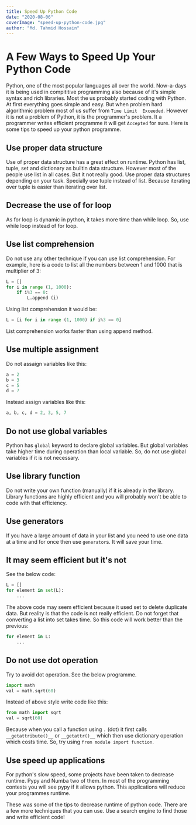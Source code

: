 ```yaml
---
title: Speed Up Python Code
date: "2020-08-06"
coverImage: "speed-up-python-code.jpg"
author: "Md. Tahmid Hossain"
---
```


# A Few Ways to Speed Up Your Python Code

Python, one of the most popular languages all over the world. Now-a-days it is being used in compititive programming also because of it's simple syntax and rich libraries. Most the us probably started coding with Python. At first everything goes simple and easy. But when problem hard algorithmic problem most of us suffer from `Time Limit  Exceeded`. However it is not a problem of Python, it is the programmer's problem. It a programmer writes efficient programme it will get `Accepted` for sure. Here is some tips to speed up your python programme.

## Use proper data structure

Use of proper data structure has a great effect on runtime. Python has list, tuple, set and dictionary as builtin data structure. However most of the people use list in all cases. But it not really good. Use proper data structures depending on your task. Specially use tuple instead of list. Because iterating over tuple is easier than iterating over list.

## Decrease the use of for loop

As for loop is dynamic in python, it takes more time than while loop. So, use while loop instead of for loop.

## Use list comprehension

Do not use any other technique if you can use list comprehension. For example, here is a code to list all the numbers between 1 and 1000 that is multiplier of 3:
```python
L = []
for i in range (1, 1000):
    if i%3 == 0:
        L.append (i)
```
Using list comprehension it would be:
```python
L = [i for i in range (1, 1000) if i%3 == 0]
```
List comprehension works faster than using append method.

## Use multiple assignment

Do not assaign variables like this:
```python
a = 2
b = 3
c = 5
d = 7
```
Instead assign variables like this:
```python
a, b, c, d = 2, 3, 5, 7
```

## Do not use global variables

Python has `global` keyword to declare global variables. But global variables take higher time during operation than local variable. So, do not use global variables if it is not necessary.

## Use library function

Do not write your own function (manually) if it is already in the library. Library functions are highly efficient and you will probably won't be able to code with that efficiency.

## Use generators

If you have a large amount of data in your list and you need to use one data at a time and for once then use `generator`s. It will save your time.

## It may seem efficient but it's not

See the below code:
```python
L = []
for element in set(L):
    ...
```
The above code may seem efficient because it used set to delete duplicate data. But reality is that the code is not really efficient. Do not forget that converting a list into set takes time. So this code will work better than the previous:
```python
for element in L:
    ...
```
## Do not use dot operation

Try to avoid dot operation. See the below programme.
```python
import math
val = math.sqrt(60)
```
Instead of above style write code like this:
```python
from math import sqrt
val = sqrt(60)
```
Because when you call a function using `.` (dot) it first calls `__getattribute()__` or `__getattr()__` which then use dictionary operation which costs time. So, try using `from module import function`.

## Use speed up applications

For python's slow speed, some projects have been taken to decrease runtime. Pypy and Numba two of them. In most of the programming contests you will see pypy if it allows python. This applications will reduce your programmes runtime.
 

These was some of the tips to decrease runtime of python code. There are a few more techniques that you can use. Use a search engine to find those and write efficient code!
